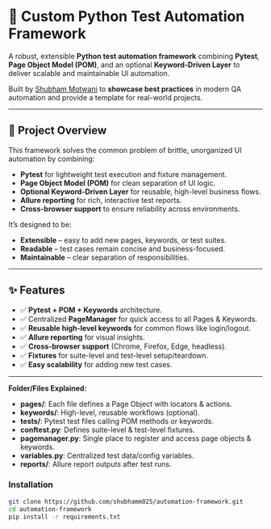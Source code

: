 # 🧪 Custom Python Test Automation Framework

A robust, extensible **Python test automation framework** combining **Pytest**, **Page Object Model (POM)**, and an optional **Keyword-Driven Layer** to deliver scalable and maintainable UI automation.  

Built by [Shubham Motwani](https://github.com/shubhamm025) to **showcase best practices** in modern QA automation and provide a template for real-world projects.

---

## 📄 Project Overview

This framework solves the common problem of brittle, unorganized UI automation by combining:
- **Pytest** for lightweight test execution and fixture management.
- **Page Object Model (POM)** for clean separation of UI logic.
- **Optional Keyword-Driven Layer** for reusable, high-level business flows.
- **Allure reporting** for rich, interactive test reports.
- **Cross-browser support** to ensure reliability across environments.

It’s designed to be:
- **Extensible** – easy to add new pages, keywords, or test suites.
- **Readable** – test cases remain concise and business-focused.
- **Maintainable** – clear separation of responsibilities.

---

## ✨ Features

- ✅ **Pytest + POM + Keywords** architecture.
- ✅ Centralized **PageManager** for quick access to all Pages & Keywords.
- ✅ **Reusable high-level keywords** for common flows like login/logout.
- ✅ **Allure reporting** for visual insights.
- ✅ **Cross-browser support** (Chrome, Firefox, Edge, headless).
- ✅ **Fixtures** for suite-level and test-level setup/teardown.
- ✅ **Easy scalability** for adding new test cases.

---

**Folder/Files Explained:**
- **pages/**: Each file defines a Page Object with locators & actions.
- **keywords/**: High-level, reusable workflows (optional).
- **tests/**: Pytest test files calling POM methods or keywords.
- **conftest.py**: Defines suite-level & test-level fixtures.
- **pagemanager.py**: Single place to register and access page objects & keywords.
- **variables.py**: Centralized test data/config variables.
- **reports/**: Allure report outputs after test runs.

### Installation
```bash
git clone https://github.com/shubhamm025/automation-framework.git
cd automation-framework
pip install -r requirements.txt
